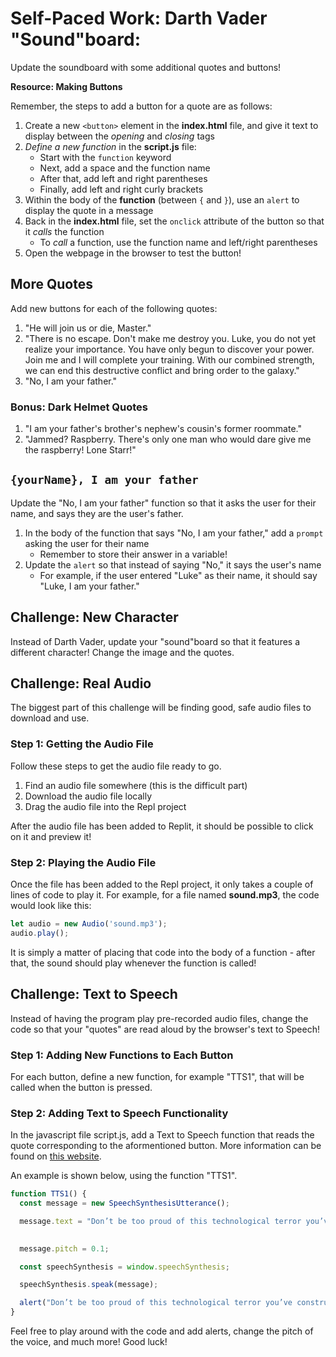 # Self-Paced Work: Darth Vader "Sound"board:
Update the soundboard with some additional quotes and buttons!

**Resource: Making Buttons**

Remember, the steps to add a button for a quote are as follows:

1. Create a new `<button>` element in the **index.html** file, and give it text to display between the _opening_ and _closing_ tags
1. _Define a new function_ in the **script.js** file:
    - Start with the `function` keyword
    - Next, add a space and the function name
    - After that, add left and right parentheses
    - Finally, add left and right curly brackets
1. Within the body of the **function** (between `{` and `}`), use an `alert` to display the quote in a message
1. Back in the **index.html** file, set the `onclick` attribute of the button so that it _calls_ the function
    - To _call_ a function, use the function name and left/right parentheses
1. Open the webpage in the browser to test the button!

## More Quotes
Add new buttons for each of the following quotes:

1. "He will join us or die, Master."
1. "There is no escape. Don't make me destroy you. Luke, you do not yet realize your importance. You have only begun to discover your power. Join me and I will complete your training. With our combined strength, we can end this destructive conflict and bring order to the galaxy."
1. "No, I am your father."

### Bonus: Dark Helmet Quotes
1. "I am your father's brother's nephew's cousin's former roommate."
1. "Jammed? Raspberry. There's only one man who would dare give me the raspberry! Lone Starr!"

## `{yourName}, I am your father`
Update the "No, I am your father" function so that it asks the user for their name, and says they are the user's father.

1. In the body of the function that says "No, I am your father," add a `prompt` asking the user for their name
    - Remember to store their answer in a variable!
1. Update the `alert` so that instead of saying "No," it says the user's name
    - For example, if the user entered "Luke" as their name, it should say "Luke, I am your father."

## Challenge: New Character
Instead of Darth Vader, update your "sound"board so that it features a different character! Change the image and the quotes.

## Challenge: Real Audio
The biggest part of this challenge will be finding good, safe audio files to download and use.

### Step 1: Getting the Audio File
Follow these steps to get the audio file ready to go.

1. Find an audio file somewhere (this is the difficult part)
1. Download the audio file locally
1. Drag the audio file into the Repl project

After the audio file has been added to Replit, it should be possible to click on it and preview it!

### Step 2: Playing the Audio File
Once the file has been added to the Repl project, it only takes a couple of lines of code to play it. For example, for a file named **sound.mp3**, the code would look like this:

```js
let audio = new Audio('sound.mp3');
audio.play();
```

It is simply a matter of placing that code into the body of a function - after that, the sound should play whenever the function is called!

## Challenge: Text to Speech
Instead of having the program play pre-recorded audio files, change the code so that your "quotes" are read aloud by the browser's text to Speech!

### Step 1: Adding New Functions to Each Button
For each button, define a new function, for example "TTS1", that will be called when the button is pressed. 

### Step 2: Adding Text to Speech Functionality
In the javascript file script.js, add a Text to Speech function that reads the quote corresponding to the aformentioned button. More information can be found on [this website](https://developer.mozilla.org/en-US/docs/Web/API/SpeechSynthesis).

An example is shown below, using the function "TTS1". 
```js
function TTS1() {
  const message = new SpeechSynthesisUtterance();

  message.text = "Don’t be too proud of this technological terror you’ve constructed. The ability to destroy a planet is insignificant next to the power of the Force.";

  
  message.pitch = 0.1; 

  const speechSynthesis = window.speechSynthesis;

  speechSynthesis.speak(message);

  alert("Don’t be too proud of this technological terror you’ve constructed. The ability to destroy a planet is insignificant next to the power of the Force.");
}
```

Feel free to play around with the code and add alerts, change the pitch of the voice, and much more! Good luck! 